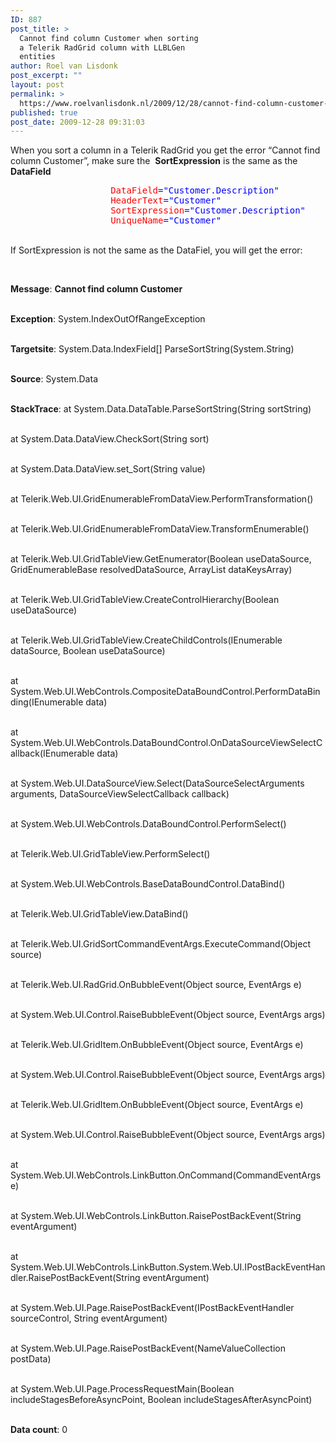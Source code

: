 ```yaml
---
ID: 887
post_title: >
  Cannot find column Customer when sorting
  a Telerik RadGrid column with LLBLGen
  entities
author: Roel van Lisdonk
post_excerpt: ""
layout: post
permalink: >
  https://www.roelvanlisdonk.nl/2009/12/28/cannot-find-column-customer-when-sorting-a-telerik-radgrid-column-with-llblgen-entities/
published: true
post_date: 2009-12-28 09:31:03
---
```

<p>When you sort a column in a Telerik RadGrid you get the error “Cannot find column Customer”, make sure the&#160; <strong>SortExpression</strong> is the same as the <strong>DataField</strong></p>  <pre class="code"><span style="color: red">                   DataField</span><span style="color: blue">=&quot;Customer.Description&quot;
                   </span><span style="color: red">HeaderText</span><span style="color: blue">=&quot;Customer&quot;
                   </span><span style="color: red">SortExpression</span><span style="color: blue">=&quot;Customer.Description&quot;
                   </span><span style="color: red">UniqueName</span><span style="color: blue">=&quot;Customer&quot; </span></pre>
<a href="http://11011.net/software/vspaste"></a>

<p>
  <br />If SortExpression is not the same as the DataFiel, you will get the error:

  <br /></p>

<p><b>Message</b>: <b>Cannot find column Customer</b>

  <br /><b>Exception</b>: System.IndexOutOfRangeException

  <br /><b>Targetsite</b>: System.Data.IndexField[] ParseSortString(System.String)

  <br /><b>Source</b>: System.Data

  <br /><b>StackTrace</b>: at System.Data.DataTable.ParseSortString(String sortString)

  <br />at System.Data.DataView.CheckSort(String sort)

  <br />at System.Data.DataView.set_Sort(String value)

  <br />at Telerik.Web.UI.GridEnumerableFromDataView.PerformTransformation()

  <br />at Telerik.Web.UI.GridEnumerableFromDataView.TransformEnumerable()

  <br />at Telerik.Web.UI.GridTableView.GetEnumerator(Boolean useDataSource, GridEnumerableBase resolvedDataSource, ArrayList dataKeysArray)

  <br />at Telerik.Web.UI.GridTableView.CreateControlHierarchy(Boolean useDataSource)

  <br />at Telerik.Web.UI.GridTableView.CreateChildControls(IEnumerable dataSource, Boolean useDataSource)

  <br />at System.Web.UI.WebControls.CompositeDataBoundControl.PerformDataBinding(IEnumerable data)

  <br />at System.Web.UI.WebControls.DataBoundControl.OnDataSourceViewSelectCallback(IEnumerable data)

  <br />at System.Web.UI.DataSourceView.Select(DataSourceSelectArguments arguments, DataSourceViewSelectCallback callback)

  <br />at System.Web.UI.WebControls.DataBoundControl.PerformSelect()

  <br />at Telerik.Web.UI.GridTableView.PerformSelect()

  <br />at System.Web.UI.WebControls.BaseDataBoundControl.DataBind()

  <br />at Telerik.Web.UI.GridTableView.DataBind()

  <br />at Telerik.Web.UI.GridSortCommandEventArgs.ExecuteCommand(Object source)

  <br />at Telerik.Web.UI.RadGrid.OnBubbleEvent(Object source, EventArgs e)

  <br />at System.Web.UI.Control.RaiseBubbleEvent(Object source, EventArgs args)

  <br />at Telerik.Web.UI.GridItem.OnBubbleEvent(Object source, EventArgs e)

  <br />at System.Web.UI.Control.RaiseBubbleEvent(Object source, EventArgs args)

  <br />at Telerik.Web.UI.GridItem.OnBubbleEvent(Object source, EventArgs e)

  <br />at System.Web.UI.Control.RaiseBubbleEvent(Object source, EventArgs args)

  <br />at System.Web.UI.WebControls.LinkButton.OnCommand(CommandEventArgs e)

  <br />at System.Web.UI.WebControls.LinkButton.RaisePostBackEvent(String eventArgument)

  <br />at System.Web.UI.WebControls.LinkButton.System.Web.UI.IPostBackEventHandler.RaisePostBackEvent(String eventArgument)

  <br />at System.Web.UI.Page.RaisePostBackEvent(IPostBackEventHandler sourceControl, String eventArgument)

  <br />at System.Web.UI.Page.RaisePostBackEvent(NameValueCollection postData)

  <br />at System.Web.UI.Page.ProcessRequestMain(Boolean includeStagesBeforeAsyncPoint, Boolean includeStagesAfterAsyncPoint)

  <br /><b>Data count</b>: 0</p>